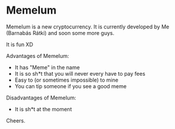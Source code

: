 # MemeIum
MemeIum is a new cryptocurrency.
It is currently developed by Me (Barnabás Rátki) and soon some more guys.

It is fun XD

Advantages of MemeIum:
- It has "Meme" in the name
- It is so sh*t that you will never every have to pay fees
- Easy to (or sometimes impossible) to mine	
- You can tip someone if you see a good meme
	
Disadvantages of MemeIum:
- It is sh*t at the moment
	
Cheers.
